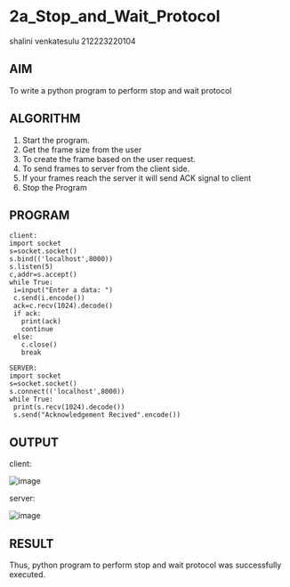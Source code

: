 # 2a_Stop_and_Wait_Protocol
shalini venkatesulu 
212223220104
## AIM 
To write a python program to perform stop and wait protocol
## ALGORITHM
1. Start the program.
2. Get the frame size from the user
3. To create the frame based on the user request.
4. To send frames to server from the client side.
5. If your frames reach the server it will send ACK signal to client
6. Stop the Program
## PROGRAM
```
client:
import socket
s=socket.socket()
s.bind(('localhost',8000))
s.listen(5)
c,addr=s.accept()
while True:
 i=input("Enter a data: ")
 c.send(i.encode())
 ack=c.recv(1024).decode()
 if ack:
   print(ack)
   continue
 else:
   c.close()
   break

SERVER:
import socket
s=socket.socket()
s.connect(('localhost',8000))
while True:
 print(s.recv(1024).decode())
 s.send("Acknowledgement Recived".encode())
```
## OUTPUT
client:

![image](https://github.com/shalini170/2a_Stop_and_Wait_Protocol/assets/151901983/b649e640-5186-4529-b206-8ad8d964b448)

server:


![image](https://github.com/shalini170/2a_Stop_and_Wait_Protocol/assets/151901983/1e9fa45b-c3ae-43a0-86e3-5b8a42ab0ca1)

## RESULT
Thus, python program to perform stop and wait protocol was successfully executed.
